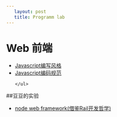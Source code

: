 ```yaml
---
   layout: post
   title: Programm lab
---
```


<div class="website-nav">
	<h1>Web 前端</h1>
	<ul >
		<li><a href="./other_sites/javascript/javascript编写风格.html" target="_blank">Javascript编写风格</a></li>
		<li><a href="./other_sites/javascript/javascript编码规范.html" target="_blank">Javascript编码规范</a></li>
		
	</ul>
</div>

##豆豆的实验

* [node web framework(借鉴Rail开发哲学)](https://github.com/xiaofuzi/nodeApp)
